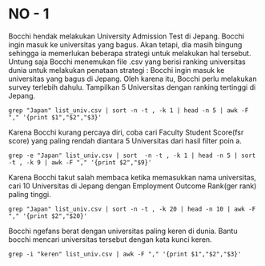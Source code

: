 # NO - 1

Bocchi hendak melakukan University Admission Test di Jepang. Bocchi ingin masuk ke universitas yang bagus. Akan tetapi, dia masih bingung sehingga ia memerlukan beberapa strategi untuk melakukan hal tersebut. Untung saja Bocchi menemukan file .csv yang berisi ranking universitas dunia untuk melakukan penataan strategi  : 
Bocchi ingin masuk ke universitas yang bagus di Jepang. Oleh karena itu, Bocchi perlu melakukan survey terlebih dahulu. Tampilkan 5 Universitas dengan ranking tertinggi di Jepang.
```
grep "Japan" list_univ.csv | sort -n -t , -k 1 | head -n 5 | awk -F "," '{print $1","$2","$3}'
```

Karena Bocchi kurang percaya diri, coba cari Faculty Student Score(fsr score) yang paling rendah diantara 5 Universitas dari hasil filter poin a.
```
grep -e "Japan" list_univ.csv | sort  -n -t , -k 1 | head -n 5 | sort -t , -k 9 | awk -F "," '{print $2","$9}'
```
Karena Bocchi takut salah membaca ketika memasukkan nama universitas, cari 10 Universitas di Jepang dengan Employment Outcome Rank(ger rank) paling tinggi.
```
grep "Japan" list_univ.csv | sort -n -t , -k 20 | head -n 10 | awk -F "," '{print $2","$20}'
```
Bocchi ngefans berat dengan universitas paling keren di dunia. Bantu bocchi mencari universitas tersebut dengan kata kunci keren.
```
grep -i "keren" list_univ.csv | awk -F "," '{print $1","$2","$3}'
```
